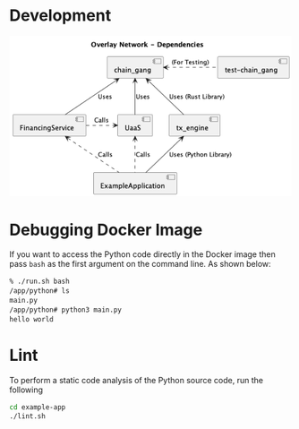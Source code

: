 # Development

![Dependencies](diagrams/dependencies.png)



# Debugging Docker Image

If you want to access the Python code directly in the Docker image then pass `bash` as the first argument on the command line. As shown below:

``` bash
% ./run.sh bash
/app/python# ls
main.py
/app/python# python3 main.py
hello world
```


# Lint
To perform a static code analysis of the Python source code, run the following

``` bash
cd example-app
./lint.sh

```